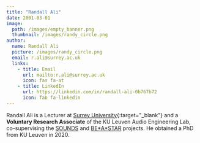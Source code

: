 ```yaml
---
title: "Randall Ali"
date: 2001-03-01
image: 
  path: /images/empty_banner.png
  thumbnail: /images/randy_circle.png
author:
  name: Randall Ali
  picture: /images/randy_circle.png
  email: r.ali@surrey.ac.uk
  links:
    - title: Email
      url: mailto:r.ali@surrey.ac.uk
      icon: fas fa-at    
    - title: LinkedIn
      url: https://linkedin.com/in/randall-ali-0b767b72
      icon: fab fa-linkedin
---
```


Randall Ali is a Lecturer at [Surrey University](https://www.surrey.ac.uk){:target="_blank"} and a **Voluntary Research Associate** of the KU Leuven Audio Engineering Lab, co-supervising the [SOUNDS](projects/sounds/) and [BE\*A\*STAR](projects/beastar/) projects. He obtained a PhD from KU Leuven in 2020.

